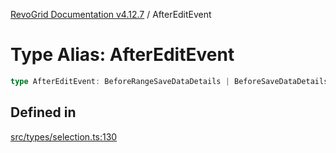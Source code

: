 [RevoGrid Documentation v4.12.7](README.md) / AfterEditEvent

# Type Alias: AfterEditEvent

```ts
type AfterEditEvent: BeforeRangeSaveDataDetails | BeforeSaveDataDetails;
```

## Defined in

[src/types/selection.ts:130](https://github.com/revolist/revogrid/blob/435ff99a088c5c293d22eb08cc3e448f60f4eb56/src/types/selection.ts#L130)

